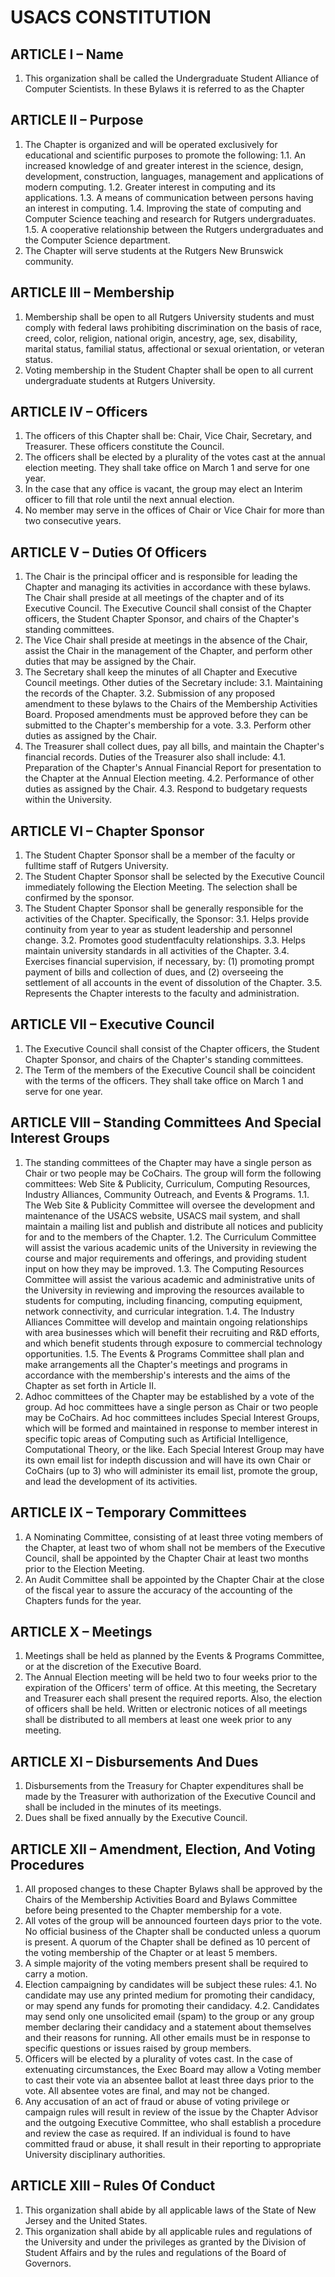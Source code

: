 # USACS CONSTITUTION

## ARTICLE I – Name
1. This organization shall be called the Undergraduate Student Alliance of Computer Scientists. In these Bylaws it is referred to as the Chapter

## ARTICLE II – Purpose
1. The Chapter is organized and will be operated exclusively for educational and scientific purposes to promote the following:
  1.1. An increased knowledge of and greater interest in the science, design, development, construction, languages, management and applications of modern computing.
  1.2. Greater interest in computing and its applications.
  1.3. A means of communication between persons having an interest in computing.
  1.4. Improving the state of computing and Computer Science teaching and research for Rutgers undergraduates.
  1.5. A cooperative relationship between the Rutgers undergraduates and the Computer Science department.
2. The Chapter will serve students at the Rutgers New Brunswick community.

## ARTICLE III – Membership
1. Membership shall be open to all Rutgers University students and must comply with federal laws prohibiting discrimination on the basis of race, creed, color, religion, national origin, ancestry, age, sex, disability, marital status, familial status, affectional or sexual orientation, or veteran status.
2. Voting membership in the Student Chapter shall be open to all current undergraduate students at Rutgers University.

## ARTICLE IV – Officers
1. The officers of this Chapter shall be: Chair, Vice Chair, Secretary, and Treasurer. These officers constitute the Council.
2. The officers shall be elected by a plurality of the votes cast at the annual election meeting. They shall take office on March 1 and serve for one year.
3. In the case that any office is vacant, the group may elect an Interim officer to fill that role until the next annual election.
4. No member may serve in the offices of Chair or Vice Chair for more than two consecutive years.

## ARTICLE V – Duties Of Officers
1. The Chair is the principal officer and is responsible for leading the Chapter and managing its activities in accordance with these bylaws. The Chair shall preside at all meetings of the chapter and of its Executive Council. The Executive Council shall consist of the Chapter officers, the Student Chapter Sponsor, and chairs of the Chapter's standing committees.
2. The Vice Chair shall preside at meetings in the absence of the Chair, assist the Chair in the management of the Chapter, and perform other duties that may be assigned by the Chair.
3. The Secretary shall keep the minutes of all Chapter and Executive Council meetings. Other duties of the Secretary include:
3.1. Maintaining the records of the Chapter.
3.2. Submission of any proposed amendment to these bylaws to the Chairs of the Membership Activities Board. Proposed amendments must be approved before they can be submitted to the Chapter's membership for a vote.
3.3. Perform other duties as assigned by the Chair.
4. The Treasurer shall collect dues, pay all bills, and maintain the Chapter's financial records. Duties of the Treasurer also shall include:
4.1. Preparation of the Chapter's Annual Financial Report for presentation to the Chapter at the Annual Election meeting.
4.2. Performance of other duties as assigned by the Chair.
4.3. Respond to budgetary requests within the University.

## ARTICLE VI – Chapter Sponsor
1. The Student Chapter Sponsor shall be a member of the faculty or fulltime staff of Rutgers University.
2. The Student Chapter Sponsor shall be selected by the Executive Council immediately following the Election Meeting. The selection shall be confirmed by the sponsor.
3. The Student Chapter Sponsor shall be generally responsible for the activities of the Chapter. Specifically, the Sponsor:
3.1. Helps provide continuity from year to year as student leadership and personnel change.
3.2. Promotes good studentfaculty relationships.
3.3. Helps maintain university standards in all activities of the Chapter.
3.4. Exercises financial supervision, if necessary, by: (1) promoting prompt payment of bills and collection of dues, and (2) overseeing the settlement of all accounts in the event of dissolution of the Chapter.
3.5. Represents the Chapter interests to the faculty and administration.

## ARTICLE VII – Executive Council
1. The Executive Council shall consist of the Chapter officers, the Student Chapter Sponsor, and chairs of the Chapter's standing committees.
2. The Term of the members of the Executive Council shall be coincident with the terms of the officers. They shall take office on March 1 and serve for one year.

## ARTICLE VIII – Standing Committees And Special Interest Groups
1. The standing committees of the Chapter may have a single person as Chair or two people may be CoChairs. The group will form the following committees: Web Site & Publicity, Curriculum, Computing Resources, Industry Alliances, Community Outreach, and Events & Programs.
1.1. The Web Site & Publicity Committee will oversee the development and maintenance of the USACS website, USACS mail system, and shall maintain a mailing list and publish and distribute all notices and publicity for and to the members of the Chapter.
1.2. The Curriculum Committee will assist the various academic units of the University in reviewing the course and major requirements and offerings, and providing student input on how they may be improved.
1.3. The Computing Resources Committee will assist the various academic and administrative units of the University in reviewing and improving the resources available to students for computing, including financing, computing equipment, network connectivity, and curricular integration.
1.4. The Industry Alliances Committee will develop and maintain ongoing relationships with area businesses which will benefit their recruiting and R&D efforts, and which benefit students through exposure to commercial technology opportunities.
1.5. The Events & Programs Committee shall plan and make arrangements all the Chapter's meetings and programs in accordance with the membership's interests and the aims of the Chapter as set forth in Article II.
2. Adhoc committees of the Chapter may be established by a vote of the group. Ad hoc committees have a single person as Chair or two people may be CoChairs. Ad hoc committees includes Special Interest Groups, which will be
formed and maintained in response to member interest in specific topic areas of Computing such as Artificial Intelligence, Computational Theory, or the like. Each Special Interest Group may have its own email list for indepth discussion and will have its own Chair or CoChairs (up to 3) who will administer its email list, promote the group, and lead the development of its activities.

## ARTICLE IX – Temporary Committees
1. A Nominating Committee, consisting of at least three voting members of the Chapter, at least two of whom shall not be members of the Executive Council, shall be appointed by the Chapter Chair at least two months prior to the Election Meeting.
2. An Audit Committee shall be appointed by the Chapter Chair at the close of the fiscal year to assure the accuracy of the accounting of the Chapters funds for the year.

## ARTICLE X – Meetings
1. Meetings shall be held as planned by the Events & Programs Committee, or at the discretion of the Executive Board.
2. The Annual Election meeting will be held two to four weeks prior to the expiration of the Officers' term of office. At this meeting, the Secretary and Treasurer each shall present the required reports. Also, the election of officers shall be held. Written or electronic notices of all meetings shall be distributed to all members at least one week prior to any meeting.

## ARTICLE XI – Disbursements And Dues 
1. Disbursements from the Treasury for Chapter expenditures shall be made by the Treasurer with authorization of the Executive Council and shall be included in the minutes of its meetings.
2. Dues shall be fixed annually by the Executive Council.

## ARTICLE XII – Amendment, Election, And Voting Procedures
1. All proposed changes to these Chapter Bylaws shall be approved by the Chairs of the Membership Activities Board and Bylaws Committee before being presented to the Chapter membership for a vote.
2. All votes of the group will be announced fourteen days prior to the vote. No official business of the Chapter shall be conducted unless a quorum is present. A quorum of the Chapter shall be defined as 10 percent of the voting membership of the Chapter or at least 5 members.
3. A simple majority of the voting members present shall be required to carry a motion.
4. Election campaigning by candidates will be subject these rules:
4.1. No candidate may use any printed medium for promoting their candidacy, or may spend any funds for promoting their candidacy.
4.2. Candidates may send only one unsolicited email (spam) to the group or any group member declaring their candidacy and a statement about themselves and their reasons for running. All other emails must be in response to specific questions or issues raised by group members.
5. Officers will be elected by a plurality of votes cast. In the case of extenuating circumstances, the Exec Board may allow a Voting member to cast their vote via an absentee ballot at least three days prior to the vote. All absentee votes are final, and may not be changed.
6. Any accusation of an act of fraud or abuse of voting privilege or campaign rules will result in review of the issue by the Chapter Advisor and the outgoing Executive Committee, who shall establish a procedure and review the case as required. If an individual is found to have committed fraud or abuse, it shall result in their reporting to appropriate University disciplinary authorities.

## ARTICLE XIII – Rules Of Conduct
1. This organization shall abide by all applicable laws of the State of New Jersey and the United States.
2. This organization shall abide by all applicable rules and regulations of the University and under the privileges as granted by the Division of Student Affairs and by the rules and regulations of the Board of Governors.
